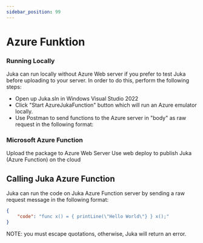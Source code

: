 ```yaml
---
sidebar_position: 99
---
```


# Azure Funktion

### Running Locally
Juka can run locally without Azure Web server if you prefer to test Juka before uploading to your server. In order to do this, perform the following steps:
- Open up Juka.sln in Windows Visual Studio 2022
- Click "Start AzureJukaFunction" button which will run an Azure emulator locally.
- Use Postman to send functions to the Azure server in "body" as raw request in the following format:


### Microsoft Azure Function
Upload the package to Azure Web Server Use web deploy to publish Juka (Azure Function) on the cloud

## Calling Juka Azure Function

Juka can run the code on Juka Azure Function server by sending a raw request message in the following format:

```json
{
    "code": "func x() = { printLine(\"Hello World\"} } x();"
}
```

NOTE: you must escape quotations, otherwise, Juka will return an error.